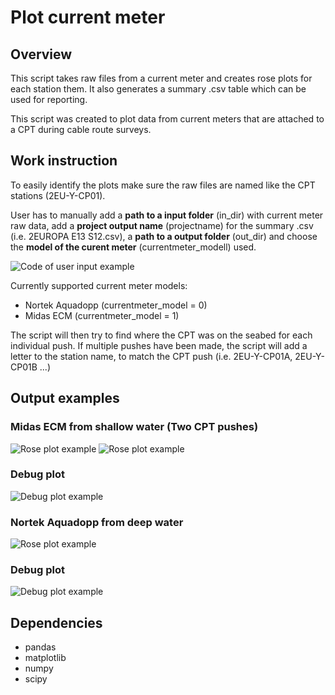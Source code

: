 # Plot current meter

## Overview

This script takes raw files from a current meter and creates rose plots for each station them. It also generates a summary .csv table which can be used for
reporting.

This script was created to plot data from current meters that are attached to a CPT during cable route surveys.

## Work instruction
To easily identify the plots make sure the raw files are named like the CPT stations (2EU-Y-CP01).

User has to manually add a **path to a input folder** (in_dir) with current meter raw data, add a **project output name** (projectname) for the summary .csv 
(i.e. 2EUROPA E13 S12.csv), a **path to a output folder** (out_dir) and choose the **model of the curent meter** (currentmeter_modell) used.

![Code of user input example](https://github.com/holgerson11/Plot-current-meter/blob/master/Figures/code_user_input.png?raw=true)

Currently supported current meter models:
- Nortek Aquadopp   (currentmeter_model = 0)
- Midas ECM         (currentmeter_model = 1)

The script will then try to find where the CPT was on the seabed for each individual push. If multiple pushes have been made, 
the script will add a letter to the station name, to match the CPT push (i.e. 2EU-Y-CP01A, 2EU-Y-CP01B ...)

## Output examples
### Midas ECM from shallow water (Two CPT pushes)
![Rose plot example](https://user-images.githubusercontent.com/10484392/143293370-374c8070-19ee-44be-a799-78335363a776.png)
![Rose plot example](https://user-images.githubusercontent.com/10484392/143293664-0f00c9de-8439-43f6-bbfd-5f87841fb2d5.png)
### Debug plot
![Debug plot example](https://user-images.githubusercontent.com/10484392/143293701-f05e7b5e-22c0-40ff-855f-4ec6057100ea.png)

### Nortek Aquadopp from deep water
![Rose plot example](https://user-images.githubusercontent.com/10484392/143293827-3ebb034e-2a68-4aff-a76c-02acaff91ba0.png)
### Debug plot
![Debug plot example](https://user-images.githubusercontent.com/10484392/143293901-2c435386-5aa8-4503-90e2-3f7681994495.png)

## Dependencies
- pandas
- matplotlib
- numpy
- scipy
